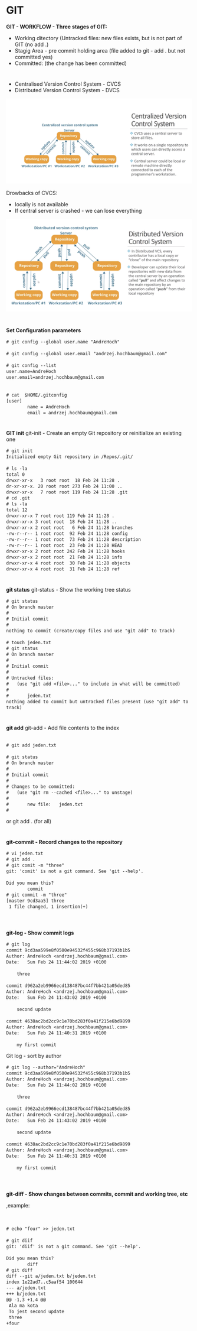 # GIT

**GIT - WORKFLOW - Three stages of GIT:**
* Working ditectory  (Untracked files: new files exists, but is not part of GIT (no add .)
* Stagig Area - pre commit holding area  (file added to git - add . but not committed yes)
* Committed: (the change has been committed)

#

* Centralised Version Control System - CVCS
* Distributed Version Control System - DVCS

![Alt](images/git1.png)

Drowbacks of CVCS:
- locally is not available
- If central server is crashed - we can lose everything

![Alt](images/git2.png)

# 
**Set Configuration parameters**

```
# git config --global user.name "AndreHoch"

# git config --global user.email "andrzej.hochbaum@gmail.com"

# git config --list
user.name=AndreHoch
user.email=andrzej.hochbaum@gmail.com


# cat  $HOME/.gitconfig
[user]
        name = AndreHoch
        email = andrzej.hochbaum@gmail.com

```
#


**GIT init**
git-init - Create an empty Git repository or reinitialize an existing one

```
# git init
Initialized empty Git repository in /Repos/.git/

# ls -la
total 0
drwxr-xr-x   3 root root  18 Feb 24 11:28 .
dr-xr-xr-x. 20 root root 273 Feb 24 11:00 ..
drwxr-xr-x   7 root root 119 Feb 24 11:28 .git
# cd .git
# ls -la
total 12
drwxr-xr-x 7 root root 119 Feb 24 11:28 .
drwxr-xr-x 3 root root  18 Feb 24 11:28 ..
drwxr-xr-x 2 root root   6 Feb 24 11:28 branches
-rw-r--r-- 1 root root  92 Feb 24 11:28 config
-rw-r--r-- 1 root root  73 Feb 24 11:28 description
-rw-r--r-- 1 root root  23 Feb 24 11:28 HEAD
drwxr-xr-x 2 root root 242 Feb 24 11:28 hooks
drwxr-xr-x 2 root root  21 Feb 24 11:28 info
drwxr-xr-x 4 root root  30 Feb 24 11:28 objects
drwxr-xr-x 4 root root  31 Feb 24 11:28 ref
```
#

**git status**
git-status - Show the working tree status
```
# git status
# On branch master
#
# Initial commit
#
nothing to commit (create/copy files and use "git add" to track)

# touch jeden.txt
# git status
# On branch master
#
# Initial commit
#
# Untracked files:
#   (use "git add <file>..." to include in what will be committed)
#
#       jeden.txt
nothing added to commit but untracked files present (use "git add" to track)

```
#


**git add**
 git-add - Add file contents to the index
 
 ```
 
# git add jeden.txt

# git status
# On branch master
#
# Initial commit
#
# Changes to be committed:
#   (use "git rm --cached <file>..." to unstage)
#
#       new file:   jeden.txt
#
```
or git add . (for all)

#

**git-commit - Record changes to the repository**

```
# vi jeden.txt
# git add .
# git comit -m "three"
git: 'comit' is not a git command. See 'git --help'.

Did you mean this?
        commit
# git commit -m "three"
[master 9cd3aa5] three
 1 file changed, 1 insertion(+)


```
#

**git-log - Show commit logs**

```
# git log
commit 9cd3aa599e8f0500e94532f455c968b37193b1b5
Author: AndreHoch <andrzej.hochbaum@gmail.com>
Date:   Sun Feb 24 11:44:02 2019 +0100

    three

commit d962a2eb9966ecd138487bc44f7bb421a05ded85
Author: AndreHoch <andrzej.hochbaum@gmail.com>
Date:   Sun Feb 24 11:43:02 2019 +0100

    second update

commit 4638ac2bd2cc9c1e70bd283f0a41f215e6bd9899
Author: AndreHoch <andrzej.hochbaum@gmail.com>
Date:   Sun Feb 24 11:40:31 2019 +0100

    my first commit

```
Git log - sort by author 

```
# git log --author="AndreHoch"
commit 9cd3aa599e8f0500e94532f455c968b37193b1b5
Author: AndreHoch <andrzej.hochbaum@gmail.com>
Date:   Sun Feb 24 11:44:02 2019 +0100

    three

commit d962a2eb9966ecd138487bc44f7bb421a05ded85
Author: AndreHoch <andrzej.hochbaum@gmail.com>
Date:   Sun Feb 24 11:43:02 2019 +0100

    second update

commit 4638ac2bd2cc9c1e70bd283f0a41f215e6bd9899
Author: AndreHoch <andrzej.hochbaum@gmail.com>
Date:   Sun Feb 24 11:40:31 2019 +0100

    my first commit


```
# 

**git-diff - Show changes between commits, commit and working tree, etc**

,example:

```


# echo "four" >> jeden.txt

# git diif
git: 'diif' is not a git command. See 'git --help'.

Did you mean this?
        diff
# git diff
diff --git a/jeden.txt b/jeden.txt
index 1e22ad7..c5aaf54 100644
--- a/jeden.txt
+++ b/jeden.txt
@@ -1,3 +1,4 @@
 Ala ma kota
 To jest second update
 three
+four

```
